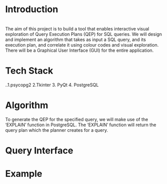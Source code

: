 # Introduction
<br>
The aim of this project is to build a tool that enables interactive visual exploration of Query Execution Plans (QEP) for SQL queries. We will design and implement an algorithm that takes as input a SQL query, and its execution plan, and correlate it using colour codes and visual exploration. There will be a Graphical User Interface (GUI) for the entire application.

# Tech Stack 
..1.psycopg2
2.Tkinter 
3. PyQt 
4. PostgreSQL 

# Algorithm 
To generate the QEP for the specified query, we will make use of the ‘EXPLAIN’ function in PostgreSQL. The ‘EXPLAIN’ function will return the query plan which the planner creates for a query.


# Query Interface







# Example
